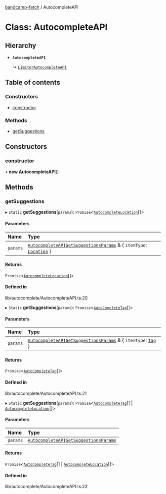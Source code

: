 [bandcamp-fetch](../README.md) / AutocompleteAPI

# Class: AutocompleteAPI

## Hierarchy

- **`AutocompleteAPI`**

  ↳ [`LimiterAutocompleteAPI`](LimiterAutocompleteAPI.md)

## Table of contents

### Constructors

- [constructor](AutocompleteAPI.md#constructor)

### Methods

- [getSuggestions](AutocompleteAPI.md#getsuggestions)

## Constructors

### constructor

• **new AutocompleteAPI**()

## Methods

### getSuggestions

▸ `Static` **getSuggestions**(`params`): `Promise`<[`AutocompleteLocation`](../interfaces/AutocompleteLocation.md)[]\>

#### Parameters

| Name | Type |
| :------ | :------ |
| `params` | [`AutocompleteAPIGetSuggestionsParams`](../interfaces/AutocompleteAPIGetSuggestionsParams.md) & { `itemType`: [`Location`](../enums/AutocompleteItemType.md#location)  } |

#### Returns

`Promise`<[`AutocompleteLocation`](../interfaces/AutocompleteLocation.md)[]\>

#### Defined in

lib/autocomplete/AutocompleteAPI.ts:20

▸ `Static` **getSuggestions**(`params`): `Promise`<[`AutoCompleteTag`](../interfaces/AutoCompleteTag.md)[]\>

#### Parameters

| Name | Type |
| :------ | :------ |
| `params` | [`AutocompleteAPIGetSuggestionsParams`](../interfaces/AutocompleteAPIGetSuggestionsParams.md) & { `itemType`: [`Tag`](../enums/AutocompleteItemType.md#tag)  } |

#### Returns

`Promise`<[`AutoCompleteTag`](../interfaces/AutoCompleteTag.md)[]\>

#### Defined in

lib/autocomplete/AutocompleteAPI.ts:21

▸ `Static` **getSuggestions**(`params`): `Promise`<[`AutoCompleteTag`](../interfaces/AutoCompleteTag.md)[] \| [`AutocompleteLocation`](../interfaces/AutocompleteLocation.md)[]\>

#### Parameters

| Name | Type |
| :------ | :------ |
| `params` | [`AutocompleteAPIGetSuggestionsParams`](../interfaces/AutocompleteAPIGetSuggestionsParams.md) |

#### Returns

`Promise`<[`AutoCompleteTag`](../interfaces/AutoCompleteTag.md)[] \| [`AutocompleteLocation`](../interfaces/AutocompleteLocation.md)[]\>

#### Defined in

lib/autocomplete/AutocompleteAPI.ts:22
